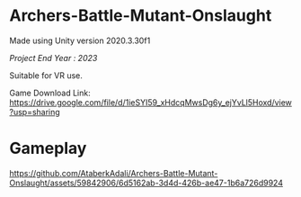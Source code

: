 # Archers-Battle-Mutant-Onslaught
Made using Unity version 2020.3.30f1

*Project End Year : 2023*
 
Suitable for VR use.


Game Download Link: https://drive.google.com/file/d/1ieSYI59_xHdcqMwsDg6y_ejYvLl5Hoxd/view?usp=sharing

# Gameplay





https://github.com/AtaberkAdali/Archers-Battle-Mutant-Onslaught/assets/59842906/6d5162ab-3d4d-426b-ae47-1b6a726d9924



